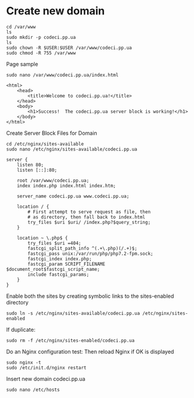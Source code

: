 # Create new domain
````
cd /var/www
ls
sudo mkdir -p codeci.pp.ua
ls
sudo chown -R $USER:$USER /var/www/codeci.pp.ua
sudo chmod -R 755 /var/www
````
Page sample
````
sudo nano /var/www/codeci.pp.ua/index.html
````
````
<html>
    <head>
        <title>Welcome to codeci.pp.ua!</title>
    </head>
    <body>
        <h1>Success!  The codeci.pp.ua server block is working!</h1>
    </body>
</html>
````
Create Server Block Files for Domain
````
cd /etc/nginx/sites-available
sudo nano /etc/nginx/sites-available/codeci.pp.ua

````
````
server {
    listen 80;
    listen [::]:80;

    root /var/www/codeci.pp.ua;
    index index.php index.html index.htm;

    server_name codeci.pp.ua www.codeci.pp.ua;

    location / {
        # First attempt to serve request as file, then
        # as directory, then fall back to index.html
        try_files $uri $uri/ /index.php?$query_string;
    }

    location ~ \.php$ {
        try_files $uri =404;
        fastcgi_split_path_info ^(.+\.php)(/.+)$;
        fastcgi_pass unix:/var/run/php/php7.2-fpm.sock;
        fastcgi_index index.php;
        fastcgi_param SCRIPT_FILENAME $document_root$fastcgi_script_name;
        include fastcgi_params;
    }
}
````
Enable both the sites by creating symbolic links to the sites-enabled directory
````
sudo ln -s /etc/nginx/sites-available/codeci.pp.ua /etc/nginx/sites-enabled
````
If duplicate:
````
sudo rm -f /etc/nginx/sites-enabled/codeci.pp.ua
````
Do an Nginx configuration test:
Then reload Nginx if OK is displayed
````
sudo nginx -t
sudo /etc/init.d/nginx restart
````
Insert new domain codeci.pp.ua
````
sudo nano /etc/hosts
````